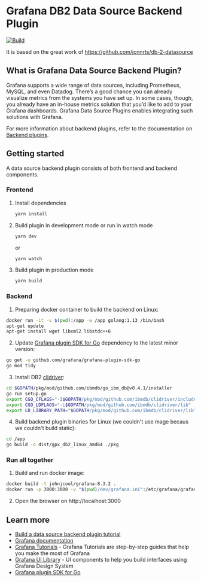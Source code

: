 # Grafana DB2 Data Source Backend Plugin

[![Build](https://github.com/johnjcool/db2-datasource/workflows/CI/badge.svg)](https://github.com/johnjcool/db2-datasource/actions?query=workflow%3A%22CI%22)

It is based on the great work of https://github.com/jcnnrts/db-2-datasource

## What is Grafana Data Source Backend Plugin?

Grafana supports a wide range of data sources, including Prometheus, MySQL, and even Datadog. There’s a good chance you can already visualize metrics from the systems you have set up. In some cases, though, you already have an in-house metrics solution that you’d like to add to your Grafana dashboards. Grafana Data Source Plugins enables integrating such solutions with Grafana.

For more information about backend plugins, refer to the documentation on [Backend plugins](https://grafana.com/docs/grafana/latest/developers/plugins/backend/).

## Getting started

A data source backend plugin consists of both frontend and backend components.

### Frontend

1. Install dependencies

   ```bash
   yarn install
   ```

2. Build plugin in development mode or run in watch mode

   ```bash
   yarn dev
   ```

   or

   ```bash
   yarn watch
   ```

3. Build plugin in production mode

   ```bash
   yarn build
   ```

### Backend

1. Preparing docker container to build the backend on Linux:

  ```bash
  docker run -it -v $(pwd):/app -w /app golang:1.13 /bin/bash
  apt-get update
  apt-get install wget libxml2 libstdc++6
  ```

2. Update [Grafana plugin SDK for Go](https://grafana.com/docs/grafana/latest/developers/plugins/backend/grafana-plugin-sdk-for-go/) dependency to the latest minor version:

  ```bash  
  go get -u github.com/grafana/grafana-plugin-sdk-go
  go mod tidy
  ```

3. Install DB2 [clidriver](https://github.com/ibmdb/go_ibm_db#how-to-install-in-linuxmac):

  ```bash
  cd $GOPATH/pkg/mod/github.com/ibmdb/go_ibm_db@v0.4.1/installer
  go run setup.go
  export CGO_CFLAGS="-I$GOPATH/pkg/mod/github.com/ibmdb/clidriver/include"
  export CGO_LDFLAGS="-L$GOPATH/pkg/mod/github.com/ibmdb/clidriver/lib"
  export LD_LIBRARY_PATH="$GOPATH/pkg/mod/github.com/ibmdb/clidriver/lib"
  ```

4. Build backend plugin binaries for Linux (we couldn't use mage becaus we couldn't build static):

  ```bash
  cd /app
  go build -o dist/gpx_db2_linux_amd64 ./pkg
  ```

### Run all together

1. Build and run docker image:

  ```bash
  docker build -t johnjcool/grafana:8.3.2 .
  docker run -p 3000:3000 -v "$(pwd)/dev/grafana.ini":/etc/grafana/grafana.ini -v "$(pwd)"/dist:/var/lib/grafana/plugins/johnjcool-db2-datasource johnjcool/grafana:8.3.2
  ```

2. Open the browser on http://localhost:3000

## Learn more

- [Build a data source backend plugin tutorial](https://grafana.com/tutorials/build-a-data-source-backend-plugin)
- [Grafana documentation](https://grafana.com/docs/)
- [Grafana Tutorials](https://grafana.com/tutorials/) - Grafana Tutorials are step-by-step guides that help you make the most of Grafana
- [Grafana UI Library](https://developers.grafana.com/ui) - UI components to help you build interfaces using Grafana Design System
- [Grafana plugin SDK for Go](https://grafana.com/docs/grafana/latest/developers/plugins/backend/grafana-plugin-sdk-for-go/)
